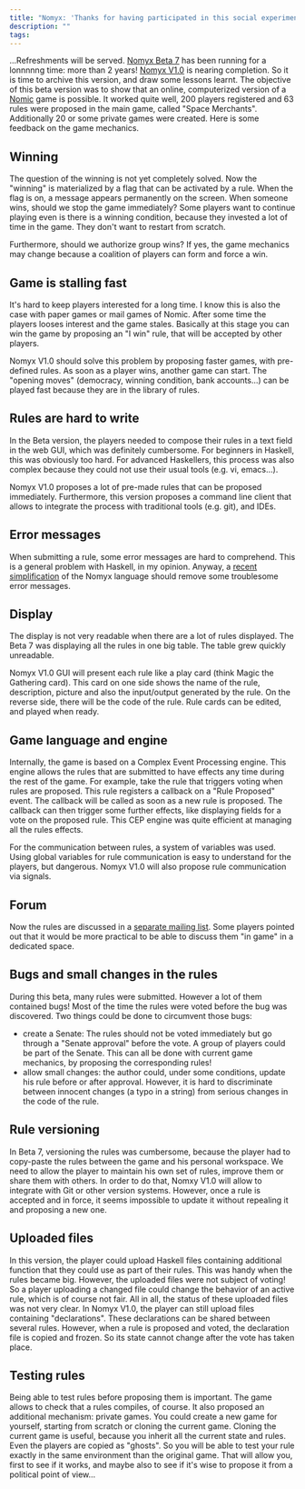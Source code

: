 ```yaml
---
title: "Nomyx: 'Thanks for having participated in this social experiment'"
description: ""
tags: 
---
```


...Refreshments will be served.
[Nomyx Beta 7](http://www.nomyx.net) has been running for a lonnnnng time: more than 2 years!
[Nomyx V1.0](2016-12-18-Nomyx-Christmas.html) is nearing completion.
So it is time to archive this version, and draw some lessons learnt.
The objective of this beta version was to show that an online, computerized version of a [Nomic](https://en.wikipedia.org/wiki/Nomic) game is possible.
It worked quite well, 200 players registered and 63 rules were proposed in the main game, called "Space Merchants".
Additionally 20 or some private games were created.
Here is some feedback on the game mechanics.

Winning
-------

The question of the winning is not yet completely solved.
Now the "winning" is materialized by a flag that can be activated by a rule.
When the flag is on, a message appears permanently on the screen.
When someone wins, should we stop the game immediately?
Some players want to continue playing even is there is a winning condition, because they invested a lot of time in the game.
They don't want to restart from scratch.

Furthermore, should we authorize group wins?
If yes, the game mechanics may change because a coalition of players can form and force a win.

Game is stalling fast
---------------------

It's hard to keep players interested for a long time.
I know this is also the case with paper games or mail games of Nomic.
After some time the players looses interest and the game stales.
Basically at this stage you can win the game by proposing an "I win" rule, that will be accepted by other players.

Nomyx V1.0 should solve this problem by proposing faster games, with pre-defined rules.
As soon as a player wins, another game can start.
The "opening moves" (democracy, winning condition, bank accounts...) can be played fast because they are in the library of rules.

Rules are hard to write
-----------------------

In the Beta version, the players needed to compose their rules in a text field in the web GUI, which was definitely cumbersome.
For beginners in Haskell, this was obviously too hard.
For advanced Haskellers, this process was also complex because they could not use their usual tools (e.g. vi, emacs...).

Nomyx V1.0 proposes a lot of pre-made rules that can be proposed immediately.
Furthermore, this version proposes a command line client that allows to integrate the process with traditional tools (e.g. git), and IDEs.


Error messages
--------------

When submitting a rule, some error messages are hard to comprehend.
This is a general problem with Haskell, in my opinion.
Anyway, a [recent simplification](https://github.com/cdupont/Nomyx/issues/83) of the Nomyx language should remove some troublesome error messages.


Display
-------

The display is not very readable when there are a lot of rules displayed.
The Beta 7 was displaying all the rules in one big table.
The table grew quickly unreadable.

Nomyx V1.0 GUI will present each rule like a play card (think Magic the Gathering card).
This card on one side shows the name of the rule, description, picture and also the input/output generated by the rule. 
On the reverse side, there will be the code of the rule.
Rule cards can be edited, and played when ready.


Game language and engine
------------------------

Internally, the game is based on a Complex Event Processing engine.
This engine allows the rules that are submitted to have effects any time during the rest of the game.
For example, take the rule that triggers voting when rules are proposed.
This rule registers a callback on a "Rule Proposed" event.
The callback will be called as soon as a new rule is proposed.
The callback can then trigger some further effects, like displaying fields for a vote on the proposed rule.
This CEP engine was quite efficient at managing all the rules effects.

For the communication between rules, a system of variables was used.
Using global variables for rule communication is easy to understand for the players, but dangerous.
Nomyx V1.0 will also propose rule communication via signals.

Forum
-----

Now the rules are discussed in a [separate mailing list](https://groups.google.com/forum/#!forum/nomyx-game).
Some players pointed out that it would be more practical to be able to discuss them "in game" in a dedicated space.

Bugs and small changes in the rules
-----------------------------------

During this beta, many rules were submitted.
However a lot of them contained bugs!
Most of the time the rules were voted before the bug was discovered.
Two things could be done to circumvent those bugs:

- create a Senate: The rules should not be voted immediately but go through a "Senate approval" before the vote.
A group of players could be part of the Senate.
This can all be done with current game mechanics, by proposing the corresponding rules!
- allow small changes: the author could, under some conditions, update his rule before or after approval.
However, it is hard to discriminate between innocent changes (a typo in a string) from serious changes in the code of the rule.

Rule versioning
---------------

In Beta 7, versioning the rules was cumbersome, because the player had to copy-paste the rules between the game and his personal workspace.
We need to allow the player to maintain his own set of rules, improve them or share them with others.
In order to do that, Nomxy V1.0 will allow to integrate with Git or other version systems.
However, once a rule is accepted and in force, it seems impossible to update it without repealing it and proposing a new one.

Uploaded files
--------------

In this version, the player could upload Haskell files containing additional function that they could use as part of their rules.
This was handy when the rules became big.
However, the uploaded files were not subject of voting!
So a player uploading a changed file could change the behavior of an active rule, which is of course not fair.
All in all, the status of these uploaded files was not very clear.
In Nomyx V1.0, the player can still upload files containing "declarations".
These declarations can be shared between several rules.
However, when a rule is proposed and voted, the declaration file is copied and frozen.
So its state cannot change after the vote has taken place.

Testing rules
-------------

Being able to test rules before proposing them is important.
The game allows to check that a rules compiles, of course.
It also proposed an additional mechanism: private games.
You could create a new game for yourself, starting from scratch or cloning the current game.
Cloning the current game is useful, because you inherit all the current state and rules.
Even the players are copied as "ghosts".
So you will be able to test your rule exactly in the same environment than the original game.
That will allow you, first to see if it works, and maybe also to see if it's wise to propose it from a political point of view...

